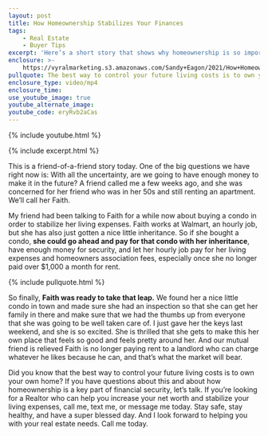 ```yaml
---
layout: post
title: How Homeownership Stabilizes Your Finances
tags:
    - Real Estate
    - Buyer Tips
excerpt: 'Here’s a short story that shows why homeownership is so important. '
enclosure: >-
    https://vyralmarketing.s3.amazonaws.com/Sandy+Eagon/2021/How+Homeownership+Stabilizes+Your+Finances+(1).mp4
pullquote: The best way to control your future living costs is to own your own home.
enclosure_type: video/mp4
enclosure_time:
use_youtube_image: true
youtube_alternate_image:
youtube_code: eryRvb2aCas
---
```

{% include youtube.html %}

{% include excerpt.html %}

This is a friend-of-a-friend story today. One of the big questions we have right now is: With all the uncertainty, are we going to have enough money to make it in the future? A friend called me a few weeks ago, and she was concerned for her friend who was in her 50s and still renting an apartment. We’ll call her Faith.

My friend had been talking to Faith for a while now about buying a condo in order to stabilize her living expenses. Faith works at Walmart, an hourly job, but she has also just gotten a nice little inheritance. So if she bought a condo, **she could go ahead and pay for that condo with her inheritance**, have enough money for security, and let her hourly job pay for her living expenses and homeowners association fees, especially once she no longer paid over $1,000 a month for rent.

{% include pullquote.html %}

So finally, **Faith was ready to take that leap.** We found her a nice little condo in town and made sure she had an inspection so that she can get her family in there and make sure that we had the thumbs up from everyone that she was going to be well taken care of. I just gave her the keys last weekend, and she is so excited. She is thrilled that she gets to make this her own place that feels so good and feels pretty around her. And our mutual friend is relieved Faith is no longer paying rent to a landlord who can charge whatever he likes because he can, and that’s what the market will bear.

Did you know that the best way to control your future living costs is to own your own home? If you have questions about this and about how homeownership is a key part of financial security, let’s talk. If you’re looking for a Realtor who can help you increase your net worth and stabilize your living expenses, call me, text me, or message me today. Stay safe, stay healthy, and have a super blessed day. And I look forward to helping you with your real estate needs. Call me today.
